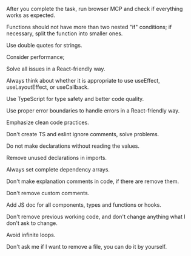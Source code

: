 After you complete the task, run browser MCP and check if everything works as expected.

Functions should not have more than two nested "if" conditions; if necessary, split the function into smaller ones.

Use double quotes for strings.

Consider performance;

Solve all issues in a React-friendly way.

Always think about whether it is appropriate to use useEffect, useLayoutEffect, or useCallback.

Use TypeScript for type safety and better code quality.

Use proper error boundaries to handle errors in a React-friendly way.

Emphasize clean code practices.

Don't create TS and eslint ignore comments, solve problems.

Do not make declarations without reading the values.

Remove unused declarations in imports.

Always set complete dependency arrays.

Don't make explanation comments in code, if there are remove them.

Don't remove custom comments.

Add JS doc for all components, types and functions or hooks.

Don't remove previous working code, and don't change anything what I don't ask to change.

Avoid infinite loops.

Don't ask me if I want to remove a file, you can do it by yourself.
